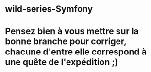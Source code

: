 # wild-series-Symfony

# Pensez bien à vous mettre sur la bonne branche pour corriger, chacune d'entre elle correspond à une quête de l'expédition ;) #
